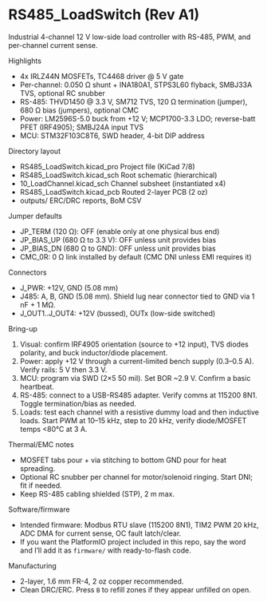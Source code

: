 # RS485_LoadSwitch (Rev A1)

Industrial 4-channel 12 V low-side load controller with RS-485, PWM, and per-channel current sense.

Highlights
- 4x IRLZ44N MOSFETs, TC4468 driver @ 5 V gate
- Per-channel: 0.050 Ω shunt + INA180A1, STPS3L60 flyback, SMBJ33A TVS, optional RC snubber
- RS-485: THVD1450 @ 3.3 V, SM712 TVS, 120 Ω termination (jumper), 680 Ω bias (jumpers), optional CMC
- Power: LM2596S-5.0 buck from +12 V; MCP1700-3.3 LDO; reverse-batt PFET (IRF4905); SMBJ24A input TVS
- MCU: STM32F103C8T6, SWD header, 4-bit DIP address

Directory layout
- RS485_LoadSwitch.kicad_pro    Project file (KiCad 7/8)
- RS485_LoadSwitch.kicad_sch     Root schematic (hierarchical)
- 10_LoadChannel.kicad_sch       Channel subsheet (instantiated x4)
- RS485_LoadSwitch.kicad_pcb     Routed 2-layer PCB (2 oz)
- outputs/                       ERC/DRC reports, BoM CSV

Jumper defaults
- JP_TERM (120 Ω): OFF (enable only at one physical bus end)
- JP_BIAS_UP (680 Ω to 3.3 V): OFF unless unit provides bias
- JP_BIAS_DN (680 Ω to GND): OFF unless unit provides bias
- CMC_0R: 0 Ω link installed by default (CMC DNI unless EMI requires it)

Connectors
- J_PWR: +12V, GND (5.08 mm)
- J485: A, B, GND (5.08 mm). Shield lug near connector tied to GND via 1 nF + 1 MΩ.
- J_OUT1..J_OUT4: +12V (bussed), OUTx (low-side switched)

Bring-up
1) Visual: confirm IRF4905 orientation (source to +12 input), TVS diodes polarity, and buck inductor/diode placement.
2) Power: apply +12 V through a current-limited bench supply (0.3–0.5 A). Verify rails: 5 V then 3.3 V.
3) MCU: program via SWD (2×5 50 mil). Set BOR ~2.9 V. Confirm a basic heartbeat.
4) RS-485: connect to a USB-RS485 adapter. Verify comms at 115200 8N1. Toggle termination/bias as needed.
5) Loads: test each channel with a resistive dummy load and then inductive loads. Start PWM at 10–15 kHz, step to 20 kHz, verify diode/MOSFET temps <80°C at 3 A.

Thermal/EMC notes
- MOSFET tabs pour + via stitching to bottom GND pour for heat spreading.
- Optional RC snubber per channel for motor/solenoid ringing. Start DNI; fit if needed.
- Keep RS-485 cabling shielded (STP), 2 m max.

Software/firmware
- Intended firmware: Modbus RTU slave (115200 8N1), TIM2 PWM 20 kHz, ADC DMA for current sense, OC fault latch/clear.
- If you want the PlatformIO project included in this repo, say the word and I’ll add it as `firmware/` with ready-to-flash code.

Manufacturing
- 2-layer, 1.6 mm FR-4, 2 oz copper recommended.
- Clean DRC/ERC. Press `B` to refill zones if they appear unfilled on open.
